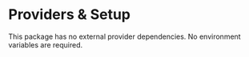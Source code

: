 # Providers & Setup

This package has no external provider dependencies. No environment variables are required.
